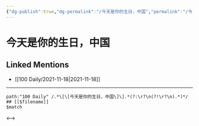 ```yaml
---
{"dg-publish":true,"dg-permalink":"/今天是你的生日，中国","permalink":"/今天是你的生日，中国/"}
---
```


# 今天是你的生日，中国

## Linked Mentions
- [[100 Daily/2021-11-18\|2021-11-18]]


---

```expander
path:"100 Daily" /.*\[\[今天是你的生日，中国\]\].*(?:\r?\n(?!\r?\n).*)*/
## [[$filename]]
$match
```

<-->